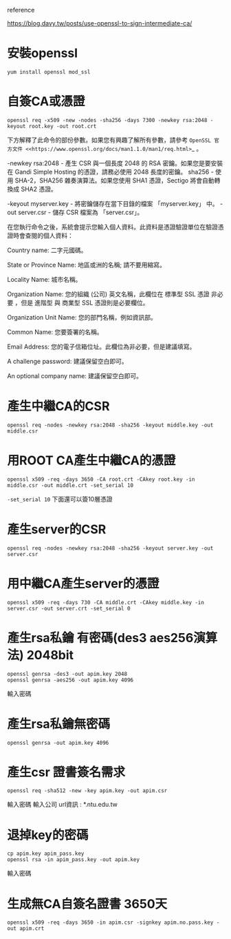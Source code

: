 reference 

https://blog.davy.tw/posts/use-openssl-to-sign-intermediate-ca/
# 安裝openssl
```
yum install openssl mod_ssl
```



# 自簽CA或憑證
```
openssl req -x509 -new -nodes -sha256 -days 7300 -newkey rsa:2048 -keyout root.key -out root.crt
```
下方解釋了此命令的部份參數。如果您有興趣了解所有參數，請參考 `OpenSSL 官方文件 <<https://www.openssl.org/docs/man1.1.0/man1/req.html>`_ 。

-newkey rsa:2048 - 產生 CSR 與一個長度 2048 的 RSA 密鑰。如果您是要安裝在 Gandi Simple Hosting 的憑證，請務必使用 2048 長度的密鑰。
sha256 - 使用 SHA-2，SHA256 雜奏演算法。如果您使用 SHA1 憑證，Sectigo 將會自動轉換成 SHA2 憑證。

-keyout myserver.key - 將密鑰儲存在當下目錄的檔案 「myserver.key」 中。
-out server.csr - 儲存 CSR 檔案為 「server.csr」。

在您執行命令之後，系統會提示您輸入個人資料。此資料是憑證驗證單位在驗證憑證時會查閱的個人資料：

Country name: 二字元國碼。

State or Province Name: 地區或洲的名稱; 請不要用縮寫。

Locality Name: 城市名稱。

Organization Name: 您的組織 (公司) 英文名稱，此欄位在 標準型 SSL 憑證 非必要 ，但是 進階型 與 商業型 SSL 憑證則是必要欄位。

Organization Unit Name: 您的部門名稱，例如資訊部。

Common Name: 您要簽署的名稱。

Email Address: 您的電子信箱位址。此欄位為非必要，但是建議填寫。

A challenge password: 建議保留空白即可。

An optional company name: 建議保留空白即可。




# 產生中繼CA的CSR
```
openssl req -nodes -newkey rsa:2048 -sha256 -keyout middle.key -out middle.csr
```

# 用ROOT CA產生中繼CA的憑證 
```
openssl x509 -req -days 3650 -CA root.crt -CAkey root.key -in middle.csr -out middle.crt -set_serial 10
```
```-set_serial 10``` 下面還可以簽10層憑證


# 產生server的CSR
```
openssl req -nodes -newkey rsa:2048 -sha256 -keyout server.key -out server.csr
```

# 用中繼CA產生server的憑證
```
openssl x509 -req -days 730 -CA middle.crt -CAkey middle.key -in server.csr -out server.crt -set_serial 0
```







# 產生rsa私鑰 有密碼(des3 aes256演算法) 2048bit
```
openssl genrsa -des3 -out apim.key 2048
openssl genrsa -aes256 -out apim.key 4096
```
輸入密碼

# 產生rsa私鑰無密碼
```
openssl genrsa -out apim.key 4096
```

# 產生csr 證書簽名需求
```
openssl req -sha512 -new -key apim.key -out apim.csr
```
輸入密碼 
輸入公司 url資訊 : 	*.ntu.edu.tw



# 退掉key的密碼
```
cp apim.key apim_pass.key
openssl rsa -in apim_pass.key -out apim.key
```
輸入密碼



# 生成無CA自簽名證書 3650天
```
openssl x509 -req -days 3650 -in apim.csr -signkey apim.no.pass.key -out apim.crt
```


